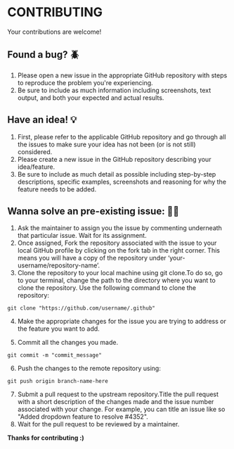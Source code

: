 # CONTRIBUTING

Your contributions are welcome!

## Found a bug? 🪲
1. Please open a new issue in the appropriate GitHub repository with steps to reproduce the problem you're experiencing.
2. Be sure to include as much information including screenshots, text output, and both your expected and actual results.


## Have an idea! 💡
1. First, please refer to the applicable GitHub repository and go through all the issues to make sure your idea has not been (or is not still) considered.
2. Please create a new issue in the GitHub repository describing your idea/feature.
3. Be sure to include as much detail as possible including step-by-step descriptions, specific examples, screenshots and reasoning for why the feature needs to be added.


## Wanna solve an pre-existing issue: 👨‍💻
1. Ask the maintainer to assign you the issue by commenting underneath that particular issue. Wait for its assignment.
2. Once assigned, Fork the repository associated with the issue to your local GitHub profile by clicking on the fork tab in the right corner. This means you will have a copy of the repository under ‘your-username/repository-name’.
3. Clone the repository to your local machine using git clone.To do so, go to your terminal, change the path to the directory where you want to clone the repository. Use the following command to clone the repository:

```git
git clone "https://github.com/username/.github"
```

4. Make the appropriate changes for the issue you are trying to address or the feature you want to add. 

5. Commit all the changes you made.
```git
git commit -m "commit_message"
```
6. Push the changes to the remote repository using:
```git
git push origin branch-name-here
```
7. Submit a pull request to the upstream repository.Title the pull request with a short description of the changes made and the issue number associated with your change. For example, you can title an issue like so "Added dropdown feature to resolve #4352".
8. Wait for the pull request to be reviewed by a maintainer.

**Thanks for contributing :)**



